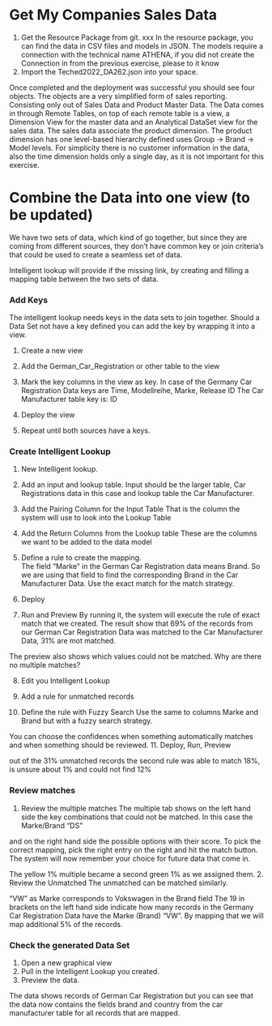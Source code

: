 # Get My Companies Sales Data
1.	Get the Resource Package from git. xxx
In the resource package, you can find the data in CSV files and models in JSON. The models require a connection with the technical name ATHENA, if you did not create the Connection in from the previous exercise, please to it know
2.	Import the Teched2022_DA262.json into your space.
 
Once completed and the deployment was successful you should see four objects. 
 The objects are a very simplified form of sales reporting. Consisting only out of Sales Data and Product Master Data. The Data comes in through Remote Tables, on top of each remote table is a view, a Dimension View for the master data and an Analytical DataSet view for the sales data. The sales data associate the product dimension. The product dimension has one level-based hierarchy defined uses Group -> Brand -> Model levels. For simplicity there is no customer information in the data, also the time dimension holds only a single day, as it is not important for this exercise. 
# Combine the Data into one view (to be updated)

We have two sets of data, which kind of go together, but since they are coming from different sources, they don’t have common key or join criteria’s that could be used to create a seamless set of data. 

Intelligent lookup will provide if the missing link, by creating and filling a mapping table between the two sets of data. 

### Add Keys
The intelligent lookup needs keys in the data sets to join together. Should a Data Set not have a key defined you can add the key by wrapping it into a view. 
1.	Create a new view
2.	Add the German_Car_Registration or other table to the view
3.	Mark the key columns in the view as key. 
In case of the Germany Car Registration Data keys are Time, Modellreihe, Marke, Release ID
The Car Manufacturer table key is: ID
 
4.	Deploy the view
5.	Repeat until both sources have a keys. 
### Create Intelligent Lookup
1.	New Intelligent lookup. 
 
2.	Add an input and lookup table. Input should be the larger table, Car Registrations data in this case and lookup table the Car Manufacturer. 
3.	Add the Pairing Column for the Input Table
That is the column the system will use to look into the Lookup Table
 
4.	Add the Return Columns from the Lookup table 
These are the columns we want to be added to the data model
 
5.	Define a rule to create the mapping.  
The field “Marke” in the German Car Registration data means Brand. So we are using that field to find the corresponding Brand in the Car Manufacturer Data. Use the exact match for the match strategy. 

 
6.	Deploy 
7.	Run and Preview
By running it, the system will execute the rule of exact match that we created. The result show that 69% of the records from our German Car Registration Data was matched to the Car Manufacturer Data, 31% are mot matched. 
 
The preview also shows which values could not be matched. 
Why are there no multiple matches?
 
8.	Edit you Intelligent Lookup
9.	Add a rule for unmatched records
 
10.	Define the rule with Fuzzy Search
Use the same to columns Marke and Brand but with a fuzzy search strategy. 
 
You can choose the confidences when something automatically matches and when something should be reviewed. 
11.	Deploy, Run, Preview
 
out of the 31% unmatched records the second rule was able to match 18%, is unsure about 1% and could not find 12%
### Review matches
1.	Review the multiple matches
The multiple tab shows on the left hand side the key combinations that could not be matched. In this case the Marke/Brand “DS”
 
and on the right hand side the possible options with their score. 
To pick the correct mapping, pick the right entry on the right and hit the match button. The system will now remember your choice for future data that come in. 
 
The yellow 1% multiple became a second green 1% as we assigned them. 
2.	Review the Unmatched 
The unmatched can be matched similarly. 
 
“VW” as Marke corresponds to Vokswagen in the Brand field 
The 19 in brackets on the left hand side indicate how many records in the Germany Car Registration Data have the Marke (Brand) “VW”. By mapping that we will map additional 5% of the records.
  
### Check the generated Data Set
1.	Open a new graphical view 
2.	Pull in the Intelligent Lookup you created. 
3.	Preview the data. 

 
The data shows records of German Car Registration but you can see that the data now contains the fields brand and country from the car manufacturer table for all records that are mapped. 
